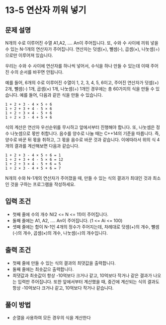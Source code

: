 # 13-5 연산자 끼워 넣기
## 문제 설명
N개의 수로 이루어진 수열 A1,A2, .... An이 주어집니다. 또, 수와 수 사이에 끼워 넣을 수 있는 N-1개의 연산자가 주어집니다. 연산자는 덧셈(+), 뺄셈(-), 곱셈(×), 나눗셈(÷)으로만 이루어져 있습니다.

우리는 수와 수 사이에 연산자를 하나씩 넣어서, 수식을 하나 만들 수 있는데 이때 주어진 수의 순서를 바꾸면 안됩니다.

예를 들어, 6개의 수로 이루어진 수열이 1, 2, 3, 4, 5, 6이고, 주어진 연산자가 덧셈(+) 2개, 뺄셈(-) 1개, 곱셈(×) 1개, 나눗셈(÷) 1개인 경우에는 총 60가지의 식을 만들 수 있습니다. 예를 들어, 다음과 같은 식을 만들 수 있습니다.
```
1 + 2 + 3 - 4 × 5 ÷ 6
1 ÷ 2 + 3 + 4 - 5 × 6
1 + 2 ÷ 3 × 4 - 5 + 6
1 ÷ 2 × 3 - 4 + 5 + 6
```
식의 계산은 연산자 우선순위를 무시하고 앞에서부터 진행해야 합니다. 또, 나눗셈은 정수 나눗셈으로 몫만 취합니다. 음수를 양수로 나눌 때는 C++14의 기준을 따릅니다. 즉, 양수로 바꾼 뒤 몫을 취하고, 그 몫을 음수로 바꾼 것과 같습니다. 이에따라서 위의 식 4개의 결과를 계산해보면 다음과 같습니다.
```
1 + 2 + 3 - 4 × 5 ÷ 6 = 1
1 ÷ 2 + 3 + 4 - 5 × 6 = 12
1 + 2 ÷ 3 × 4 - 5 + 6 = 5
1 ÷ 2 × 3 - 4 + 5 + 6 = 7
```
N개의 수와 N-1개의 연산자가 주어졌을 때, 만들 수 있는 식의 결과가 최대인 것과 최소인 것을 구하는 프로그램을 작성하세요.

## 입력 조건
- 첫째 줄에 수의 개수 N(2 <= N <= 11)이 주어집니다.
- 둘째 줄에는 A1, A2, .... An이 주어집니다. (1 <= Ai <= 100)
- 셋째 줄에는 합이 N-1인 4개의 정수가 주어지는데, 차례대로 덧셈(+)의 개수, 뺄셈 (-)의 개수, 곱셈(×)의 개수, 나눗셈(÷)의 개수입니다.
## 출력 조건
- 첫째 줄에 만들 수 있는 식의 결과의 최댓값을 출력합니다.
- 둘째 줄에는 최솟값으 출력합니다.
- 최댓값과 최솟값이 항상 -10억보다 크거나 같고, 10억보다 작거나 같은 결과가 나오는 입력만 주어집니다. 또한 앞에서부터 계산했을 때, 중간에 계산되는 식의 결과도 항상 -10억보다 크거나 같고, 10억보다 작거나 같습니다.

## 풀이 방법
- 순열을 사용하여 모든 경우의 식을 계산한다